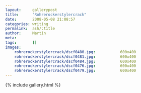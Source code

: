 ```yaml
---
layout:     gallerypost
title:      "Rohrerockerstylercrack"
date:       2008-05-08 21:08:57
categories: writing
permalink:  ash/:title
author:     Martin
meta:
tags:       []
images:
    rohrerockerstylercrack/dscf0480.jpg:           600x400
    rohrerockerstylercrack/dscf0481.jpg:           600x400
    rohrerockerstylercrack/dscf0484.jpg:           600x400
    rohrerockerstylercrack/dscf0476.jpg:           600x400
    rohrerockerstylercrack/dscf0479.jpg:           600x400
---
```


{% include gallery.html %}
